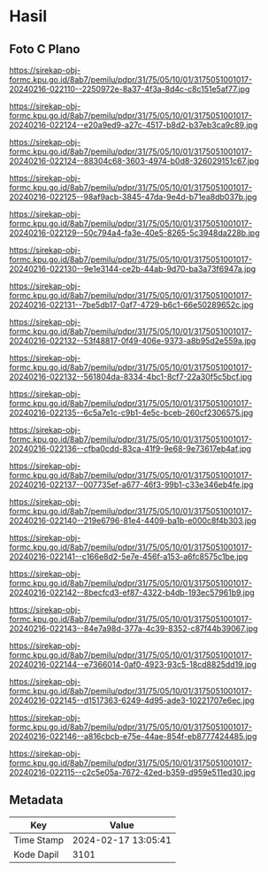 # Hasil

## Foto C Plano

https://sirekap-obj-formc.kpu.go.id/8ab7/pemilu/pdpr/31/75/05/10/01/3175051001017-20240216-022110--2250972e-8a37-4f3a-8d4c-c8c151e5af77.jpg

https://sirekap-obj-formc.kpu.go.id/8ab7/pemilu/pdpr/31/75/05/10/01/3175051001017-20240216-022124--e20a9ed9-a27c-4517-b8d2-b37eb3ca9c89.jpg

https://sirekap-obj-formc.kpu.go.id/8ab7/pemilu/pdpr/31/75/05/10/01/3175051001017-20240216-022124--88304c68-3603-4974-b0d8-326029151c67.jpg

https://sirekap-obj-formc.kpu.go.id/8ab7/pemilu/pdpr/31/75/05/10/01/3175051001017-20240216-022125--98af9acb-3845-47da-9e4d-b71ea8db037b.jpg

https://sirekap-obj-formc.kpu.go.id/8ab7/pemilu/pdpr/31/75/05/10/01/3175051001017-20240216-022129--50c794a4-fa3e-40e5-8265-5c3948da228b.jpg

https://sirekap-obj-formc.kpu.go.id/8ab7/pemilu/pdpr/31/75/05/10/01/3175051001017-20240216-022130--9e1e3144-ce2b-44ab-9d70-ba3a73f6947a.jpg

https://sirekap-obj-formc.kpu.go.id/8ab7/pemilu/pdpr/31/75/05/10/01/3175051001017-20240216-022131--7be5db17-0af7-4729-b6c1-66e50289652c.jpg

https://sirekap-obj-formc.kpu.go.id/8ab7/pemilu/pdpr/31/75/05/10/01/3175051001017-20240216-022132--53f48817-0f49-406e-9373-a8b95d2e559a.jpg

https://sirekap-obj-formc.kpu.go.id/8ab7/pemilu/pdpr/31/75/05/10/01/3175051001017-20240216-022132--561804da-8334-4bc1-8cf7-22a30f5c5bcf.jpg

https://sirekap-obj-formc.kpu.go.id/8ab7/pemilu/pdpr/31/75/05/10/01/3175051001017-20240216-022135--6c5a7e1c-c9b1-4e5c-bceb-260cf2306575.jpg

https://sirekap-obj-formc.kpu.go.id/8ab7/pemilu/pdpr/31/75/05/10/01/3175051001017-20240216-022136--cfba0cdd-83ca-41f9-9e68-9e73617eb4af.jpg

https://sirekap-obj-formc.kpu.go.id/8ab7/pemilu/pdpr/31/75/05/10/01/3175051001017-20240216-022137--007735ef-a677-46f3-99b1-c33e346eb4fe.jpg

https://sirekap-obj-formc.kpu.go.id/8ab7/pemilu/pdpr/31/75/05/10/01/3175051001017-20240216-022140--219e6796-81e4-4409-ba1b-e000c8f4b303.jpg

https://sirekap-obj-formc.kpu.go.id/8ab7/pemilu/pdpr/31/75/05/10/01/3175051001017-20240216-022141--c166e8d2-5e7e-456f-a153-a6fc8575c1be.jpg

https://sirekap-obj-formc.kpu.go.id/8ab7/pemilu/pdpr/31/75/05/10/01/3175051001017-20240216-022142--8becfcd3-ef87-4322-b4db-193ec57961b9.jpg

https://sirekap-obj-formc.kpu.go.id/8ab7/pemilu/pdpr/31/75/05/10/01/3175051001017-20240216-022143--84e7a98d-377a-4c39-8352-c87f44b39067.jpg

https://sirekap-obj-formc.kpu.go.id/8ab7/pemilu/pdpr/31/75/05/10/01/3175051001017-20240216-022144--e7366014-0af0-4923-93c5-18cd8825dd19.jpg

https://sirekap-obj-formc.kpu.go.id/8ab7/pemilu/pdpr/31/75/05/10/01/3175051001017-20240216-022145--d1517363-6249-4d95-ade3-10221707e6ec.jpg

https://sirekap-obj-formc.kpu.go.id/8ab7/pemilu/pdpr/31/75/05/10/01/3175051001017-20240216-022146--a816cbcb-e75e-44ae-854f-eb8777424485.jpg

https://sirekap-obj-formc.kpu.go.id/8ab7/pemilu/pdpr/31/75/05/10/01/3175051001017-20240216-022115--c2c5e05a-7672-42ed-b359-d959e511ed30.jpg


## Metadata

| Key        | Value               |
| ---------- | ------------------- |
| Time Stamp | 2024-02-17 13:05:41 |
| Kode Dapil | 3101                |



